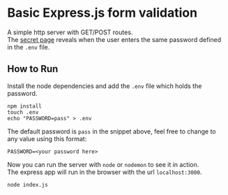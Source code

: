 # Basic Express.js form validation

A simple http server with GET/POST routes.  
The [secret page](public/secret.html) reveals when the user enters the same
password defined in the `.env` file.


## How to Run

Install the node dependencies and add the `.env` file which holds the password.

```
npm install
touch .env
echo "PASSWORD=pass" > .env
```


The default password is `pass` in the snippet above, feel free to change
to any value using this format:

```
PASSWORD=<your password here>
```


Now you can run the server with `node` or `nodemon` to see it in action.  
The express app will run in the browser with the url `localhost:3000`.

```
node index.js
```

